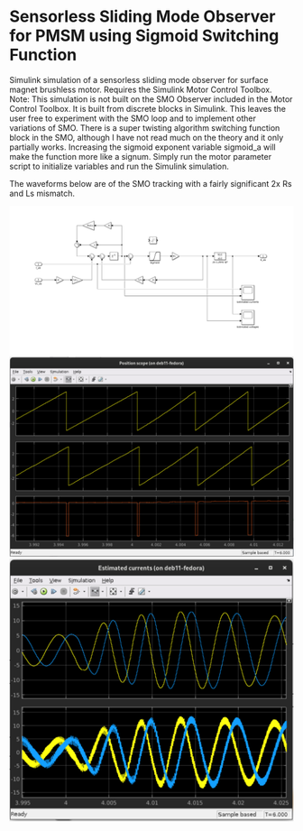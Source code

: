 # Sensorless Sliding Mode Observer for PMSM using Sigmoid Switching Function
Simulink simulation of a sensorless sliding mode observer for surface magnet brushless motor.
Requires the Simulink Motor Control Toolbox. 
Note: This simulation is not built on the SMO Observer included in the Motor Control Toolbox. It is built from discrete blocks in Simulink.
This leaves the user free to experiment with the SMO loop and to implement other variations of SMO. 
There is a super twisting algorithm switching function block in the SMO, although I have not read much on the theory and it only partially works. 
Increasing the sigmoid exponent variable sigmoid_a will make the function more like a signum. 
Simply run the motor parameter script to initialize variables and run the Simulink simulation.

The waveforms below are of the SMO tracking with a fairly significant 2x Rs and Ls mismatch.

![alt text](https://raw.githubusercontent.com/district9prawn/pmsm_smo_simulink/main/smo-block.png)
![alt text](https://raw.githubusercontent.com/district9prawn/pmsm_smo_simulink/main/phase-error.png)
![alt text](https://github.com/district9prawn/pmsm_smo_simulink/blob/main/Iab-estimate.png)

